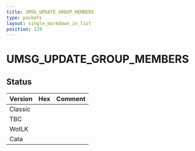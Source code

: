 ```yaml
---
title: UMSG_UPDATE_GROUP_MEMBERS
type: packets
layout: single_markdown_in_list
position: 129
---
```


# UMSG_UPDATE_GROUP_MEMBERS

## Status

Version | Hex | Comment
---------- | ---------- | ---------- 
Classic |  |  
TBC |  |  
WotLK |  |  
Cata |  |  
